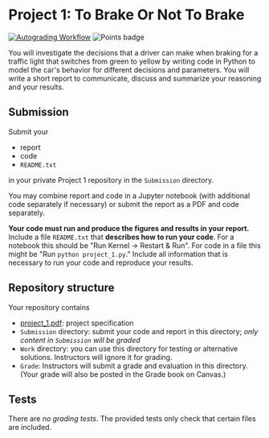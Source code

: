 # Project 1: To Brake Or Not To Brake
[![Autograding Workflow](../../actions/workflows/classroom.yml/badge.svg)](../../actions/workflows/classroom.yml) ![Points badge](../../blob/badges/.github/badges/points.svg)

You will investigate the decisions that a driver can make when braking
for a traffic light that switches from green to yellow by writing code
in Python to model the car's behavior for different decisions and
parameters. You will write a short report to communicate, discuss and
summarize your reasoning and your results.

## Submission

Submit your

* report
* code
* `README.txt`

in your private Project 1 repository in the `Submission` directory.

You may combine report and code in a Jupyter notebook (with additional
code separately if necessary) or submit the report as a PDF and code
separately.

**Your code must run and produce the figures and results in your
report.** Include a file `README.txt` that **describes how to run your
code**. For a notebook this should be "Run Kernel -> Restart &
Run". For code in a file this might be "Run `python project_1.py`."
Include all information that is necessary to run your code and
reproduce your results.


## Repository structure

Your repository contains

* [project_1.pdf](project_1.pdf): project specification
* `Submission` directory: submit your code and report in this
  directory; *only content in `Submission` will be graded*
* `Work` directory: you can use this directory for testing or
  alternative solutions. Instructors will ignore it for grading.
* `Grade`: Instructors will submit a grade and evaluation in this
  directory. (Your grade will also be posted in the Grade book on
  Canvas.)
  
## Tests

There are *no grading tests*. The provided tests only check that
certain files are included.
